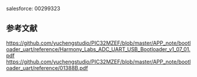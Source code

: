 
 salesforce: 00299323
## 参考文献
https://github.com/yuchengstudio/PIC32MZEF/blob/master/APP_note/bootloader_uart/reference/Harmony_Labs_ADC_UART_USB_Bootloader_v1_07_01.pdf
https://github.com/yuchengstudio/PIC32MZEF/blob/master/APP_note/bootloader_uart/reference/01388B.pdf
